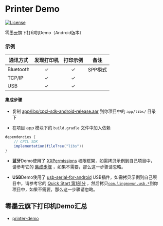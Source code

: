 # Printer Demo

[![License](https://img.shields.io/badge/license-MIT-4EB1BA.svg)](https://www.opensource.org/licenses/mit-license.php)

零墨云旗下打印机Demo（Android版本）

### 示例

| 通讯方式      | 发现打印机 | 打印示例 | 备注    |
|-----------|:-----:|:----:|-------|
| Bluetooth |   ✓   |  ✓   | SPP模式 |
| TCP/IP    |   ✓   |  ✓   |       |
| USB       |   ✓   |  ✓   |       |

#### 集成步骤

* 复制 [app/libs/cpcl-sdk-android-release.aar](./app/libs/cpcl-sdk-android-release.aar) 到你项目中的 `app/libs/` 目录下

* 在项目 app 模块下的 `build.gradle` 文件中加入依赖

```groovy
dependencies {
    // CPCL SDK
    implementation(fileTree("libs"))
}
```

* **蓝牙**Demo使用了 [XXPermissions](https://github.com/getActivity/XXPermissions) 权限框架，如需拷贝示例到自己项目中，请参考它的 [集成步骤](https://github.com/getActivity/XXPermissions/tree/18.2#%E9%9B%86%E6%88%90%E6%AD%A5%E9%AA%A4) ，如果不需要，那么这一步骤请忽略。

* **USB**Demo使用了 [usb-serial-for-android](https://github.com/mik3y/usb-serial-for-android) USB插件，如需拷贝示例到自己项目中，请参考它的 [Quick Start 第1部分](https://github.com/mik3y/usb-serial-for-android#quick-start) ，然后拷贝[`com.lingmoyun.usb.*`](./app/src/main/java/com/lingmoyun/usb)到你项目中，如果不需要，那么这一步骤请忽略。

## 零墨云旗下打印机Demo汇总

- [printer-demo][1]

[1]: https://github.com/lingmoyun/printer-demo
